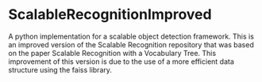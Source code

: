 # ScalableRecognitionImproved
A python implementation for a scalable object detection framework. This is an improved version of the Scalable Recognition repository that was based on the paper Scalable Recognition with a Vocabulary Tree. This improvement of this version is due to the use of a more efficient data structure using the faiss library.
